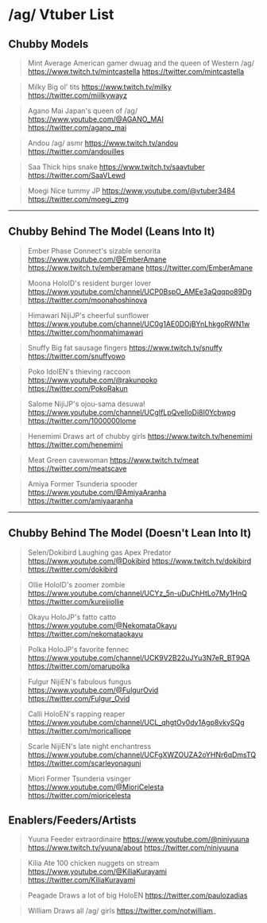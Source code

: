 # /ag/ Vtuber List

## Chubby Models

>Mint
Average American gamer dwuag and the queen of Western /ag/
https://www.twitch.tv/mintcastella
https://twitter.com/mintcastella

>Milky
Big ol' tits
https://www.twitch.tv/milky
https://twitter.com/miilkywayz

>Agano Mai
Japan's queen of /ag/
https://www.youtube.com/@AGANO_MAI
https://twitter.com/agano_mai

>Andou
/ag/ asmr
https://www.twitch.tv/andou
https://twitter.com/andouilles

>Saa
Thick hips snake
https://www.twitch.tv/saavtuber
https://twitter.com/SaaVLewd

>Moegi
Nice tummy JP
https://www.youtube.com/@vtuber3484
https://twitter.com/moegi_zmg
***

## Chubby Behind The Model (Leans Into It)

>Ember
Phase Connect's sizable senorita
https://www.youtube.com/@EmberAmane
https://www.twitch.tv/emberamane
https://twitter.com/EmberAmane

>Moona
HoloID's resident burger lover
https://www.youtube.com/channel/UCP0BspO_AMEe3aQqqpo89Dg
https://twitter.com/moonahoshinova

>Himawari
NijiJP's cheerful sunflower
https://www.youtube.com/channel/UC0g1AE0DOjBYnLhkgoRWN1w
https://twitter.com/honmahimawari

>Snuffy
Big fat sausage fingers
https://www.twitch.tv/snuffy
https://twitter.com/snuffyowo

>Poko
IdolEN's thieving raccoon
https://www.youtube.com/@rakunpoko
https://twitter.com/PokoRakun

>Salome
NijiJP's ojou-sama desuwa!
https://www.youtube.com/channel/UCgIfLpQvelloDi8I0Ycbwpg
https://twitter.com/1000000lome

>Henemimi
Draws art of chubby girls
https://www.twitch.tv/henemimi
https://twitter.com/henemimi

>Meat
Green cavewoman
https://www.twitch.tv/meat
https://twitter.com/meatscave

>Amiya
Former Tsunderia spooder
https://www.youtube.com/@AmiyaAranha
https://twitter.com/amiyaaranha
***

## Chubby Behind The Model (Doesn't Lean Into It)

>Selen/Dokibird
Laughing gas Apex Predator
https://www.youtube.com/@Dokibird
https://www.twitch.tv/dokibird
https://twitter.com/dokibird

>Ollie
HoloID's zoomer zombie
https://www.youtube.com/channel/UCYz_5n-uDuChHtLo7My1HnQ
https://twitter.com/kureijiollie

>Okayu
HoloJP's fatto catto
https://www.youtube.com/@NekomataOkayu
https://twitter.com/nekomataokayu

>Polka
HoloJP's favorite fennec
https://www.youtube.com/channel/UCK9V2B22uJYu3N7eR_BT9QA
https://twitter.com/omarupolka

>Fulgur
NijiEN's fabulous fungus
https://www.youtube.com/@FulgurOvid
https://twitter.com/Fulgur_Ovid

>Calli
HoloEN's rapping reaper
https://www.youtube.com/channel/UCL_qhgtOy0dy1Agp8vkySQg
https://twitter.com/moricalliope

>Scarle
NijiEN's late night enchantress
https://www.youtube.com/channel/UCFgXWZOUZA2oYHNr6qDmsTQ
https://twitter.com/scarleyonaguni

>Miori
Former Tsunderia vsinger
https://www.youtube.com/@MioriCelesta
https://twitter.com/mioricelesta

## Enablers/Feeders/Artists

>Yuuna
Feeder extraordinaire
https://www.youtube.com/@niniyuuna
https://www.twitch.tv/yuuna/about
https://twitter.com/niniyuuna

>Kilia
Ate 100 chicken nuggets on stream
https://www.youtube.com/@KiliaKurayami
https://twitter.com/KiliaKurayami

>Peagade
Draws a lot of big HoloEN
https://twitter.com/paulozadias

>William
Draws all /ag/ girls
https://twitter.com/notwilliam_
